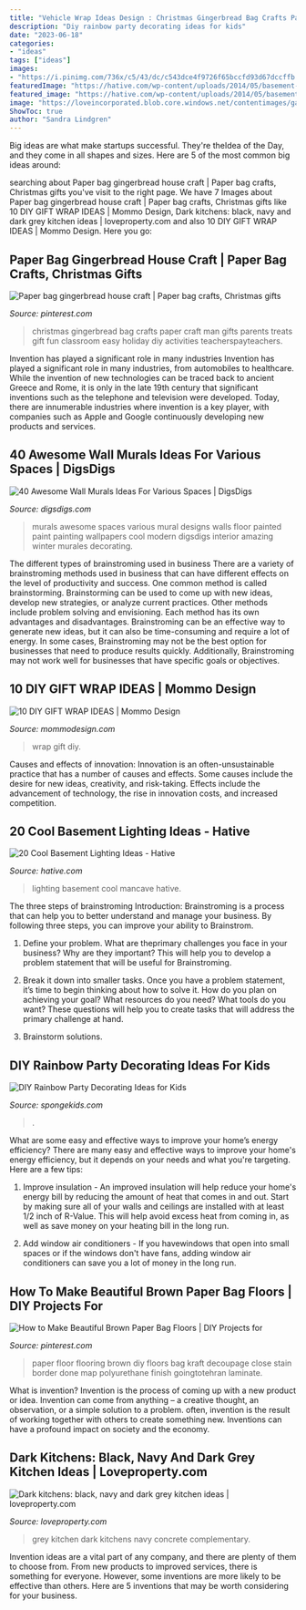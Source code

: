 ```yaml
---
title: "Vehicle Wrap Ideas Design : Christmas Gingerbread Bag Crafts Paper Craft Man Gifts Parents Treats Gift Fun Classroom Easy Holiday Diy Activities Teacherspayteachers"
description: "Diy rainbow party decorating ideas for kids"
date: "2023-06-18"
categories:
- "ideas"
tags: ["ideas"]
images:
- "https://i.pinimg.com/736x/c5/43/dc/c543dce4f9726f65bccfd93d67dccffb.jpg"
featuredImage: "https://hative.com/wp-content/uploads/2014/05/basement-lighting-ideas/17-mancave-lighting.jpg"
featured_image: "https://hative.com/wp-content/uploads/2014/05/basement-lighting-ideas/17-mancave-lighting.jpg"
image: "https://loveincorporated.blob.core.windows.net/contentimages/gallery/6ecf3e16-f2d8-4d51-9ff0-759c3f3f6126-Integra-Meteor-Grey_magnet.jpg"
ShowToc: true
author: "Sandra Lindgren"
---
```



Big ideas are what make startups successful. They're theIdea of the Day, and they come in all shapes and sizes. Here are 5 of the most common big ideas around:

	

		
searching about Paper bag gingerbread house craft | Paper bag crafts, Christmas gifts you've visit to the right page. We have 7 Images about Paper bag gingerbread house craft | Paper bag crafts, Christmas gifts like 10 DIY GIFT WRAP IDEAS | Mommo Design, Dark kitchens: black, navy and dark grey kitchen ideas | loveproperty.com and also 10 DIY GIFT WRAP IDEAS | Mommo Design. Here you go:
		
    
## Paper Bag Gingerbread House Craft | Paper Bag Crafts, Christmas Gifts

<img loading=lazy src="https://i.pinimg.com/736x/08/88/48/0888485fefba96cb8e403899b81f1df2.jpg" onerror="this.onerror=null;this.src='https://tse2.mm.bing.net/th?id=OIP.EOVCMdLbUOgx6YFKChnX5wHaL2&amp;pid=15.1';" alt="Paper bag gingerbread house craft | Paper bag crafts, Christmas gifts">

_Source: pinterest.com_

>christmas gingerbread bag crafts paper craft man gifts parents treats gift fun classroom easy holiday diy activities teacherspayteachers. 

	

Invention has played a significant role in many industries
Invention has played a significant role in many industries, from automobiles to healthcare. While the invention of new technologies can be traced back to ancient Greece and Rome, it is only in the late 19th century that significant inventions such as the telephone and television were developed. Today, there are innumerable industries where invention is a key player, with companies such as Apple and Google continuously developing new products and services.

    
## 40 Awesome Wall Murals Ideas For Various Spaces | DigsDigs

<img loading=lazy src="http://www.digsdigs.com/photos/awesome-wall-murals-ideas-for-various-spaces-4.jpg" onerror="this.onerror=null;this.src='https://tse4.mm.bing.net/th?id=OIP.SukDT4EuyKaWO3o3_fMpPAHaLH&amp;pid=15.1';" alt="40 Awesome Wall Murals Ideas For Various Spaces | DigsDigs">

_Source: digsdigs.com_

>murals awesome spaces various mural designs walls floor painted paint painting wallpapers cool modern digsdigs interior amazing winter murales decorating. 

	

The different types of brainstroming used in business
There are a variety of brainstroming methods used in business that can have different effects on the level of productivity and success. One common method is called brainstorming. Brainstorming can be used to come up with new ideas, develop new strategies, or analyze current practices. Other methods include problem solving and envisioning. Each method has its own advantages and disadvantages.
Brainstroming can be an effective way to generate new ideas, but it can also be time-consuming and require a lot of energy. In some cases, Brainstroming may not be the best option for businesses that need to produce results quickly. Additionally, Brainstroming may not work well for businesses that have specific goals or objectives.

    
## 10 DIY GIFT WRAP IDEAS | Mommo Design

<img loading=lazy src="http://www.mommodesign.com/sites/default/files/styles/full_width/public/images/gallery/1530/giftwrap4.jpg?itok=Y-um-7ds" onerror="this.onerror=null;this.src='https://tse1.mm.bing.net/th?id=OIP.jC3MpvjlW0Ef15du5e3KYgHaJP&amp;pid=15.1';" alt="10 DIY GIFT WRAP IDEAS | Mommo Design">

_Source: mommodesign.com_

>wrap gift diy. 

	

Causes and effects of innovation:
Innovation is an often-unsustainable practice that has a number of causes and effects. Some causes include the desire for new ideas, creativity, and risk-taking. Effects include the advancement of technology, the rise in innovation costs, and increased competition.

    
## 20 Cool Basement Lighting Ideas - Hative

<img loading=lazy src="https://hative.com/wp-content/uploads/2014/05/basement-lighting-ideas/17-mancave-lighting.jpg" onerror="this.onerror=null;this.src='https://tse4.mm.bing.net/th?id=OIP.Lv5P2XWwy28z3Ls7FBCDywHaJ4&amp;pid=15.1';" alt="20 Cool Basement Lighting Ideas - Hative">

_Source: hative.com_

>lighting basement cool mancave hative. 

	

The three steps of brainstroming
Introduction:
Brainstroming is a process that can help you to better understand and manage your business. By following three steps, you can improve your ability to Brainstrom.

1. Define your problem. What are theprimary challenges you face in your business? Why are they important? This will help you to develop a problem statement that will be useful for Brainstroming.

2. Break it down into smaller tasks. Once you have a problem statement, it’s time to begin thinking about how to solve it. How do you plan on achieving your goal? What resources do you need? What tools do you want? These questions will help you to create tasks that will address the primary challenge at hand.

3. Brainstorm solutions.

    
## DIY Rainbow Party Decorating Ideas For Kids

<img loading=lazy src="https://spongekids.com/wp-content/uploads/2014/11/diy-rainbow-party-decorating-ideas/5-rainbow-table-decor.jpg" onerror="this.onerror=null;this.src='https://tse4.mm.bing.net/th?id=OIP.nMuxdESfSZj1uaUReL2v-AHaLI&amp;pid=15.1';" alt="DIY Rainbow Party Decorating Ideas for Kids">

_Source: spongekids.com_

>. 

	

What are some easy and effective ways to improve your home’s energy efficiency?
There are many easy and effective ways to improve your home's energy efficiency, but it depends on your needs and what you're targeting. Here are a few tips:
1. Improve insulation - An improved insulation will help reduce your home's energy bill by reducing the amount of heat that comes in and out. Start by making sure all of your walls and ceilings are installed with at least 1/2 inch of R-Value. This will help avoid excess heat from coming in, as well as save money on your heating bill in the long run.

2. Add window air conditioners - If you havewindows that open into small spaces or if the windows don't have fans, adding window air conditioners can save you a lot of money in the long run.

    
## How To Make Beautiful Brown Paper Bag Floors | DIY Projects For

<img loading=lazy src="https://i.pinimg.com/736x/c5/43/dc/c543dce4f9726f65bccfd93d67dccffb.jpg" onerror="this.onerror=null;this.src='https://tse3.mm.bing.net/th?id=OIP.mF3lpUtrPlzhbOSpl-6jTQHaJ6&amp;pid=15.1';" alt="How to Make Beautiful Brown Paper Bag Floors | DIY Projects for">

_Source: pinterest.com_

>paper floor flooring brown diy floors bag kraft decoupage close stain border done map polyurethane finish goingtotehran laminate. 

	

What is invention?
Invention is the process of coming up with a new product or idea. Invention can come from anything – a creative thought, an observation, or a simple solution to a problem. often, invention is the result of working together with others to create something new. Inventions can have a profound impact on society and the economy.

    
## Dark Kitchens: Black, Navy And Dark Grey Kitchen Ideas | Loveproperty.com

<img loading=lazy src="https://loveincorporated.blob.core.windows.net/contentimages/gallery/6ecf3e16-f2d8-4d51-9ff0-759c3f3f6126-Integra-Meteor-Grey_magnet.jpg" onerror="this.onerror=null;this.src='https://tse1.mm.bing.net/th?id=OIP.OkJwDYMFho_RePrwMg0DlwHaE7&amp;pid=15.1';" alt="Dark kitchens: black, navy and dark grey kitchen ideas | loveproperty.com">

_Source: loveproperty.com_

>grey kitchen dark kitchens navy concrete complementary. 

	

Invention ideas are a vital part of any company, and there are plenty of them to choose from. From new products to improved services, there is something for everyone. However, some inventions are more likely to be effective than others. Here are 5 inventions that may be worth considering for your business.

